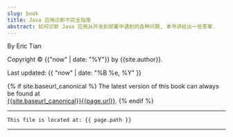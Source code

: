 ```yaml
---
slug: book
title: Java 应用诊断不完全指南
abstract: 如何诊断 Java 应用从开发到部署中遇到的各种问题, 本书讲给出一些答案.
---
```


By Eric Tian

Copyright &copy; {{"now" | date: "%Y"}} by {{site.author}}.

Last updated: {{ "now" | date: "%B %e, %Y" }}

{% if site.baseurl_canonical %}
  The latest version of this book can always be found at  
  <a href="{{site.baseurl_canonical}}{{page.url}}">{{site.baseurl_canonical}}{{page.url}}</a>.
{% endif %}

---
```
This file is located at: {{ page.path }}
```
---
